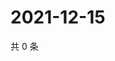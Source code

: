 # 2021-12-15

共 0 条

<!-- BEGIN WEIBO -->
<!-- 最后更新时间 Wed Dec 15 2021 18:16:44 GMT+0800 (China Standard Time) -->

<!-- END WEIBO -->
